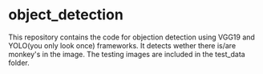 # object_detection
This repository contains the code for objection detection using VGG19 and YOLO(you only look once) frameworks. It detects wether there is/are monkey's in the image.
The testing images are included in the test_data folder. 

